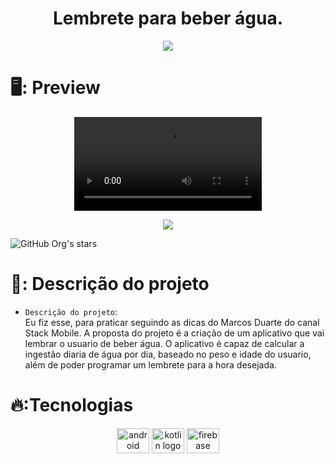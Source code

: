 <h1 align="center"> Lembrete para beber água. </h1>



<div align="center"> 
<img src="https://user-images.githubusercontent.com/86518315/197348489-78e4df4e-048e-4493-8904-29619d74e819.png">
</div>


# 🖥️: Preview
<div align="center"> 
<video src="https://user-images.githubusercontent.com/86518315/197347428-9d5e8a29-0c60-45ed-8a8e-98412f33e449.mp4">
</div>









<p align="center">
<img src="http://img.shields.io/static/v1?label=STATUS&message=EM%20DESENVOLVIMENTO&color=GREEN&style=for-the-badge"/>
</p>



![GitHub Org's stars](https://img.shields.io/github/stars/jeffitando?style=social)

# 📁: Descrição do projeto

- `Descrição do projeto`:  
Eu fiz esse, para praticar seguindo as dicas do Marcos Duarte do canal Stack Mobile.
A proposta do projeto é a criação de um aplicativo que vai lembrar o usuario de beber água. O aplicativo é capaz de calcular a ingestão diaria de água por dia, baseado no peso e idade do usuario, além de poder programar um lembrete para a hora desejada. 

 






# 🔥:Tecnologias

<div align="center"> 
  <img src="https://cdn.jsdelivr.net/gh/devicons/devicon/icons/android/android-original.svg" height="40" width="52" alt="android logo"  />
  <img src="https://cdn.jsdelivr.net/gh/devicons/devicon/icons/kotlin/kotlin-original.svg" height="40" width="52" alt="kotlin logo"  />  
  <img src="https://cdn.jsdelivr.net/gh/devicons/devicon/icons/firebase/firebase-plain.svg" height="40" width="52" alt="firebase logo"  />
</div>
